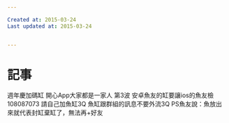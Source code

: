 ```yaml
---

Created at: 2015-03-24
Last updated at: 2015-03-24


---
```


# 記事


週年慶加碼缸
開心App大家都是一家人
第3波
安卓魚友的缸要讓ios的魚友檢
108087073
請自己加魚缸3Q
魚缸跟群組的訊息不要外流3Q
PS魚友說：魚放出來就代表封缸棄缸了，無法再+好友


